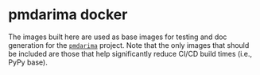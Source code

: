 # pmdarima docker

The images built here are used as base images for testing and doc generation for
the [`pmdarima`](http://github.com/tgsmith61591/pmdarima) project.
Note that the only images that should be included are those that help significantly
reduce CI/CD build times (i.e., PyPy base).